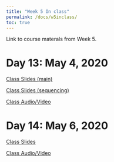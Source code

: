 ```yaml
---
title: "Week 5 In class"
permalink: /docs/w5inclass/
toc: true
---
```


Link to course materals from Week 5. 


# Day 13: May 4, 2020

[Class Slides (main)](https://stanford-bioe80.github.io/docs/Stanford_BIOE80_Day13_04May20.pdf)

[Class Slides (sequencing)](https://stanford-bioe80.github.io/docs/Stanford_BIOE80_Day13_04May20_Sequencing.pdf)

[Class Audio/Video](https://canvas.stanford.edu/courses/115648/files/folder/4%20May%202020%20-%20Audio%20Video)



# Day 14: May 6, 2020

[Class Slides](https://stanford-bioe80.github.io/docs/Stanford_BIOE80_Day14_06May20.pdf)

[Class Audio/Video](https://canvas.stanford.edu/courses/115648/files/folder/6%20May%202020%20-%20Audio%20Video)


<!--
# Day 15: May 8, 2020

[Class Slides](https://stanford-bioe80.github.io/docs/Stanford_BIOE80_Day15_08May20.pdf)

[Class Audio/Video](https://canvas.stanford.edu/courses/115648/files/folder/8%20May%202020%20-%20Audio%20Video)
-->

